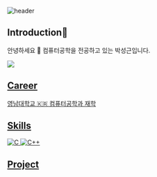 ![header](https://capsule-render.vercel.app/api?type=rounded&color=auto&height=300&section=header&text=Welcome%20to%20PARK's%20Github&fontSize=60)
## Introduction👋
안녕하세요 :hear_no_evil: 컴퓨터공학을 전공하고 있는 박성근입니다.
<div style="display:flex; flex-direction:row;">
    <a href="mailto:seonggeun8259@gmail.com">
        <img src="https://img.shields.io/badge/
        Gmail-EA4335?style=for-the-badge&logo=Gmail&logoColor=white"> 
    

## Career
영남대학교 :kr: 컴퓨터공학과 재학 


## Skills
![C](https://img.shields.io/badge/c-%2300599C.svg?style=flat-square&logo=c&logoColor=white) ![C++](https://img.shields.io/badge/c++-%2300599C.svg?style=flat-square&logo=c%2B%2B&logoColor=white)


## Project
<!--
**Park8259/Park8259** is a ✨ _special_ ✨ repository because its `README.md` (this file) appears on your GitHub profile.





Here are some ideas to get you started:

- 🔭 I’m currently working on ...
- 🌱 I’m currently learning ...
- 👯 I’m looking to collaborate on ...
- 🤔 I’m looking for help with ...
- 💬 Ask me about ...
- 📫 How to reach me: ...
- 😄 Pronouns: ...
- ⚡ Fun fact: ...
-->
